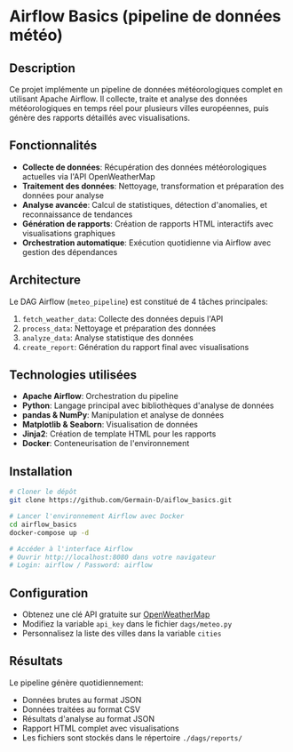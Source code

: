 # Airflow Basics (pipeline de données météo)

## Description
Ce projet implémente un pipeline de données météorologiques complet en utilisant Apache Airflow. Il collecte, traite et analyse des données météorologiques en temps réel pour plusieurs villes européennes, puis génère des rapports détaillés avec visualisations.

## Fonctionnalités
- **Collecte de données**: Récupération des données météorologiques actuelles via l'API OpenWeatherMap
- **Traitement des données**: Nettoyage, transformation et préparation des données pour analyse
- **Analyse avancée**: Calcul de statistiques, détection d'anomalies, et reconnaissance de tendances
- **Génération de rapports**: Création de rapports HTML interactifs avec visualisations graphiques
- **Orchestration automatique**: Exécution quotidienne via Airflow avec gestion des dépendances

## Architecture
Le DAG Airflow (`meteo_pipeline`) est constitué de 4 tâches principales:
1. `fetch_weather_data`: Collecte des données depuis l'API
2. `process_data`: Nettoyage et préparation des données
3. `analyze_data`: Analyse statistique des données
4. `create_report`: Génération du rapport final avec visualisations

## Technologies utilisées
- **Apache Airflow**: Orchestration du pipeline
- **Python**: Langage principal avec bibliothèques d'analyse de données
- **pandas & NumPy**: Manipulation et analyse de données
- **Matplotlib & Seaborn**: Visualisation de données
- **Jinja2**: Création de template HTML pour les rapports
- **Docker**: Conteneurisation de l'environnement

## Installation
```bash
# Cloner le dépôt
git clone https://github.com/Germain-D/aiflow_basics.git

# Lancer l'environnement Airflow avec Docker
cd airflow_basics
docker-compose up -d

# Accéder à l'interface Airflow
# Ouvrir http://localhost:8080 dans votre navigateur
# Login: airflow / Password: airflow
```

## Configuration
- Obtenez une clé API gratuite sur [OpenWeatherMap](https://openweathermap.org/api)
- Modifiez la variable `api_key` dans le fichier `dags/meteo.py`
- Personnalisez la liste des villes dans la variable `cities`

## Résultats
Le pipeline génère quotidiennement:
- Données brutes au format JSON
- Données traitées au format CSV
- Résultats d'analyse au format JSON
- Rapport HTML complet avec visualisations
- Les fichiers sont stockés dans le répertoire `./dags/reports/`
